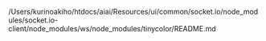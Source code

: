 /Users/kurinoakiho/htdocs/aiai/Resources/ui/common/socket.io/node_modules/socket.io-client/node_modules/ws/node_modules/tinycolor/README.md